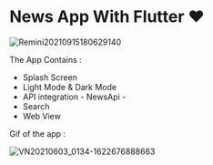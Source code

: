 # News App With Flutter ❤️

![Remini20210915180629140](https://user-images.githubusercontent.com/91206852/134372656-b6eb9c9d-f76a-4deb-8c3c-740c997b5b34.jpg)


The App Contains :

- Splash Screen
- Light Mode & Dark Mode
- API integration - NewsApi -
- Search
- Web View

Gif of the app :

![VN20210603_0134-1622676888663](https://user-images.githubusercontent.com/91206852/134372713-a14bfe06-5586-4735-a809-73846c7e6b7e.gif)
